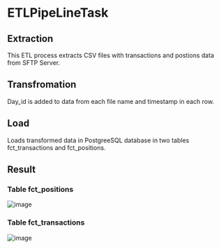 # ETLPipeLineTask

## Extraction
This ETL process extracts CSV files with transactions and postions data from SFTP Server. 

## Transfromation
Day_id is added to data from each file name and timestamp in each row. 

## Load
Loads transformed data in PostgreeSQL database in two tables fct_transactions and fct_positions.

## Result

### Table fct_positions

![image](https://user-images.githubusercontent.com/118864207/214380667-f2f16746-c344-41bc-af9e-08b6f95b240b.png)


### Table fct_transactions

![image](https://user-images.githubusercontent.com/118864207/214380485-7b6313ed-a1ff-48b0-ac66-dab34bd2c47c.png)


